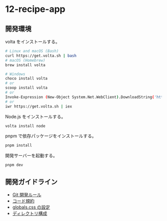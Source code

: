 # 12-recipe-app

## 開発環境

volta をインストールする。

```bash
# Linux and macOS (Bash)
curl https://get.volta.sh | bash
# macOS (Homebrew)
brew install volta

# Windows
choco install volta
# or
scoop install volta
# or
Invoke-Expression (New-Object System.Net.WebClient).DownloadString('https://get.volta.sh')
# or
iwr https://get.volta.sh | iex
```

Node.js をインストールする。

```bash
volta install node
```

pnpm で依存パッケージをインストールする。

```bash
pnpm install
```

開発サーバーを起動する。

```bash
pnpm dev
```

## 開発ガイドライン

- [Git 開発ルール](src/_documents/git_development_rule.md)
- [コード規約](src/_documents/coding_guideline.md)
- [globals.css の設定](src/_documents/globals_css.md)
- [ディレクトリ構成](src/_documents/directory_structure.md)
